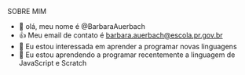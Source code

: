 SOBRE MIM
- 👋 olá, meu nome é @BarbaraAuerbach
- :+1: Meu email de contato é barbara.auerbach@escola.pr.gov.br
- 👀 Eu estou interessada em aprender a programar novas linguagens
- 🌱 Eu estou aprendendo a programar recentemente a linguagem de JavaScript e Scratch

<!---
BarbaraAuerbach/BarbaraAuerbach is a ✨ special ✨ repository because its `README.md` (this file) appears on your GitHub profile.
You can click the Preview link to take a look at your changes.
--->
